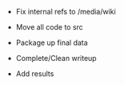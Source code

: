 + Fix internal refs to /media/wiki
+ Move all code to src
+ Package up final data

+ Complete/Clean writeup
+ Add results